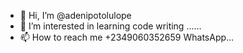 - 👋 Hi, I’m @adenipotolulope
- 👀 I’m interested in learning code writing ......
- 📫 How to reach me +2349060352659 WhatsApp...

<!---
adenipotolulope/adenipotolulope is a ✨ special ✨ repository because its `README.md` (this file) appears on your GitHub profile.
You can click the Preview link to take a look at your changes.
--->
